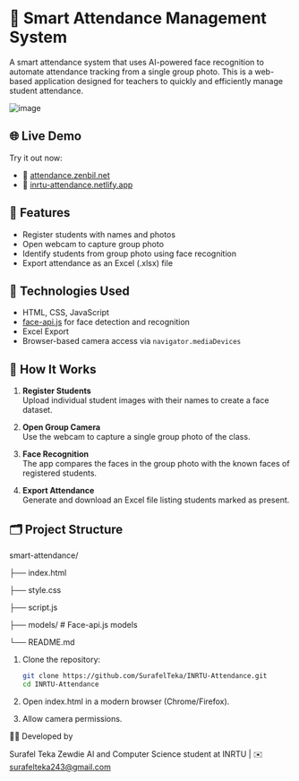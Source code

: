 # 📸 Smart Attendance Management System

A smart attendance system that uses AI-powered face recognition to automate attendance tracking from a single group photo. This is a web-based application designed for teachers to quickly and efficiently manage student attendance.

![image](https://github.com/user-attachments/assets/2f2823d1-ee98-4d0b-be58-c3f37d7fa1b1)


## 🌐 Live Demo

Try it out now:

- 🔗 [attendance.zenbil.net](https://attendance.zenbil.net/)
- 🔗 [inrtu-attendance.netlify.app](https://inrtu-attendance.netlify.app/)

## 🚀 Features

- Register students with names and photos
- Open webcam to capture group photo
- Identify students from group photo using face recognition
- Export attendance as an Excel (.xlsx) file

## 🧠 Technologies Used

- HTML, CSS, JavaScript
- [face-api.js](https://github.com/justadudewhohacks/face-api.js) for face detection and recognition
- Excel Export
- Browser-based camera access via `navigator.mediaDevices`

## 📸 How It Works

1. **Register Students**  
   Upload individual student images with their names to create a face dataset.

2. **Open Group Camera**  
   Use the webcam to capture a single group photo of the class.

3. **Face Recognition**  
   The app compares the faces in the group photo with the known faces of registered students.

4. **Export Attendance**  
   Generate and download an Excel file listing students marked as present.

## 🗂️ Project Structure

smart-attendance/

├── index.html

├── style.css

├── script.js

├── models/ # Face-api.js models

└── README.md

1. Clone the repository:
   ```bash
   git clone https://github.com/SurafelTeka/INRTU-Attendance.git
   cd INRTU-Attendance

   
2. Open index.html in a modern browser (Chrome/Firefox).

3. Allow camera permissions.

👨‍💻 Developed by

Surafel Teka Zewdie
AI and Computer Science student at INRTU |
✉️ surafelteka243@gmail.com
